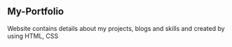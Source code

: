 ## My-Portfolio
Website contains details about my projects, blogs and skills and created by using HTML, CSS
